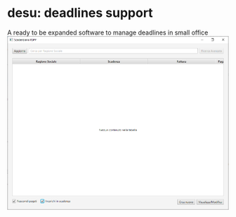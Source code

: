 # **desu**: **de**adlines **su**pport
A ready to be expanded software to manage deadlines in small office 
![Main program screenshot](/docs/images/rspp_deadlines.png)
